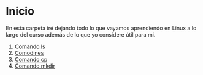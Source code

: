 # Inicio

En esta carpeta iré dejando todo lo que vayamos aprendiendo en Linux a lo largo del curso además de lo que yo considere útil para mi.

1. [Comando ls](<Comando ls.md>)
2. [Comodines](<Operadores de búsqueda (comodín).md>)
3. [Comando cp](<Comando cp.md>)
4. [Comando mkdir](<Comando mkdir.md>)